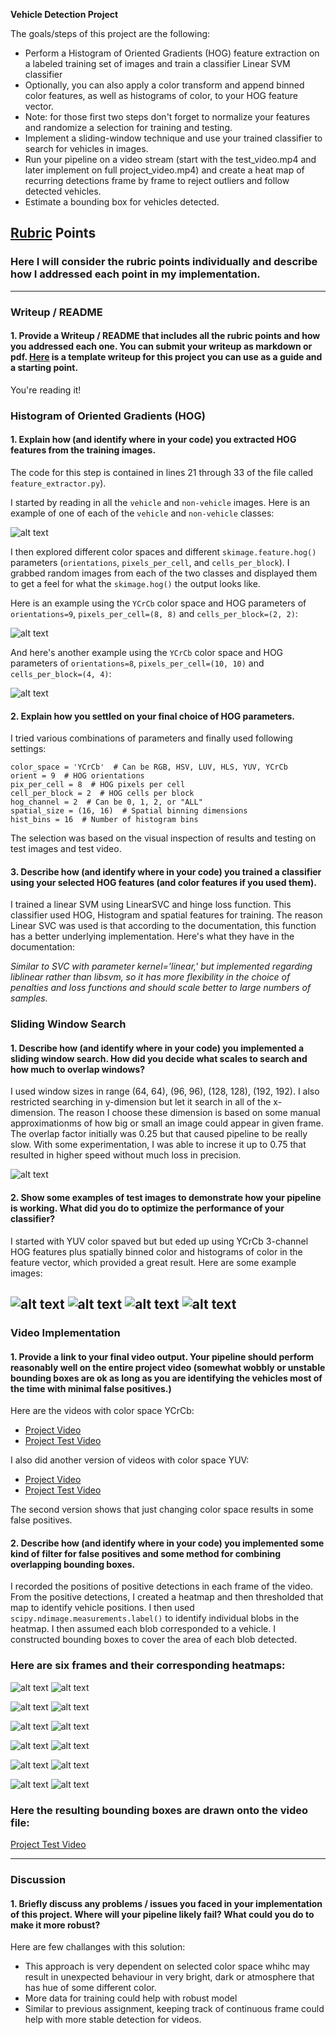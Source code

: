 **Vehicle Detection Project**

The goals/steps of this project are the following:

* Perform a Histogram of Oriented Gradients (HOG) feature extraction on a labeled training set of images and train a classifier Linear SVM classifier
* Optionally, you can also apply a color transform and append binned color features, as well as histograms of color, to your HOG feature vector. 
* Note: for those first two steps don't forget to normalize your features and randomize a selection for training and testing.
* Implement a sliding-window technique and use your trained classifier to search for vehicles in images.
* Run your pipeline on a video stream (start with the test_video.mp4 and later implement on full project_video.mp4) and create a heat map of recurring detections frame by frame to reject outliers and follow detected vehicles.
* Estimate a bounding box for vehicles detected.

[//]: # (Image References)
[image1]: ./output_images/sample_image.png
[image2]: ./output_images/hog_image1.png
[image3]: ./output_images/hog_image2.png
[image4]: ./output_images/windows_test5.jpg
[image17]: ./output_images/hot_windowstest5.jpg
[image18]: ./output_images/heatmap_test5.jpg
[image19]: ./output_images/final_test5.jpg

[image5]: ./video_output_images/heatmap_20170525-221334video.png
[image6]: ./video_output_images/heatmap_20170525-221337video.png
[image7]: ./video_output_images/heatmap_20170525-221340video.png
[image8]: ./video_output_images/heatmap_20170525-221343video.png
[image9]: ./video_output_images/heatmap_20170525-221346video.png
[image10]: ./video_output_images/heatmap_20170525-221350video.png

[image11]: ./video_output_images/windows_20170525-221333video.png
[image12]: ./video_output_images/windows_20170525-221336video.png
[image13]: ./video_output_images/windows_20170525-221339video.png
[image14]: ./video_output_images/windows_20170525-221342video.png
[image15]: ./video_output_images/windows_20170525-221345video.png
[image16]: ./video_output_images/windows_20170525-221349video.png

## [Rubric](https://review.udacity.com/#!/rubrics/513/view) Points
### Here I will consider the rubric points individually and describe how I addressed each point in my implementation.  

---
### Writeup / README

#### 1. Provide a Writeup / README that includes all the rubric points and how you addressed each one.  You can submit your writeup as markdown or pdf.  [Here](https://github.com/udacity/CarND-Vehicle-Detection/blob/master/writeup_template.md) is a template writeup for this project you can use as a guide and a starting point.  

You're reading it!

### Histogram of Oriented Gradients (HOG)

#### 1. Explain how (and identify where in your code) you extracted HOG features from the training images.

The code for this step is contained in lines 21 through 33 of the file called `feature_extractor.py`).  

I started by reading in all the `vehicle` and `non-vehicle` images.  Here is an example of one of each of the `vehicle` and `non-vehicle` classes:

![alt text][image1]

I then explored different color spaces and different `skimage.feature.hog()` parameters (`orientations`, `pixels_per_cell`, and `cells_per_block`).  I grabbed random images from each of the two classes and displayed them to get a feel for what the `skimage.hog()` the output looks like.

Here is an example using the `YCrCb` color space and HOG parameters of `orientations=9`, `pixels_per_cell=(8, 8)` and `cells_per_block=(2, 2)`:

![alt text][image2]

And here's another example using the `YCrCb` color space and HOG parameters of `orientations=8`, `pixels_per_cell=(10, 10)` and `cells_per_block=(4, 4)`:

![alt text][image3]

#### 2. Explain how you settled on your final choice of HOG parameters.

I tried various combinations of parameters and finally used following settings:

~~~
color_space = 'YCrCb'  # Can be RGB, HSV, LUV, HLS, YUV, YCrCb
orient = 9  # HOG orientations
pix_per_cell = 8  # HOG pixels per cell
cell_per_block = 2  # HOG cells per block
hog_channel = 2  # Can be 0, 1, 2, or "ALL"
spatial_size = (16, 16)  # Spatial binning dimensions
hist_bins = 16  # Number of histogram bins
~~~

The selection was based on the visual inspection of results and testing on test images and test video. 

#### 3. Describe how (and identify where in your code) you trained a classifier using your selected HOG features (and color features if you used them).

I trained a linear SVM using LinearSVC and hinge loss function. This classifier used HOG, Histogram and spatial features for training. The reason Linear SVC was used is that according to the documentation, this function has a better underlying implementation. Here's what they have in the documentation:

*Similar to SVC with parameter kernel=’linear,' but implemented regarding liblinear rather than libsvm, so it has more flexibility in the choice of penalties and loss functions and should scale better to large numbers of samples.*

### Sliding Window Search

#### 1. Describe how (and identify where in your code) you implemented a sliding window search.  How did you decide what scales to search and how much to overlap windows?

I used window sizes in range (64, 64), (96, 96), (128, 128), (192, 192). I also restricted searching in y-dimension but let it search in all of the x-dimension. The reason I choose these dimension is based on some manual approximationms of how big or small an image could appear in given frame. The overlap factor initially was 0.25 but that caused pipeline to be really slow. With some experimentation, I was able to increse it up to 0.75  that resulted in higher speed without much loss in precision.

![alt text][image3]

#### 2. Show some examples of test images to demonstrate how your pipeline is working.  What did you do to optimize the performance of your classifier?

I started with YUV color spaved but but eded up using YCrCb 3-channel HOG features plus spatially binned color and histograms of color in the feature vector, which provided a great result.  Here are some example images:

![alt text][image4]
![alt text][image17]
![alt text][image18]
![alt text][image19]
---

### Video Implementation

#### 1. Provide a link to your final video output.  Your pipeline should perform reasonably well on the entire project video (somewhat wobbly or unstable bounding boxes are ok as long as you are identifying the vehicles most of the time with minimal false positives.)

Here are the videos with color space YCrCb:

* [Project Video](./out_project_video.mp4)
* [Project Test Video](./out_test_video.mp4)

I also did another version of videos with color space YUV:

* [Project Video](./out_project_video1.mp4)
* [Project Test Video](./out_test_video1.mp4)

The second version shows that just changing color space results in some false positives. 

#### 2. Describe how (and identify where in your code) you implemented some kind of filter for false positives and some method for combining overlapping bounding boxes.

I recorded the positions of positive detections in each frame of the video.  From the positive detections, I created a heatmap and then thresholded that map to identify vehicle positions.  I then used `scipy.ndimage.measurements.label()` to identify individual blobs in the heatmap.  I then assumed each blob corresponded to a vehicle.  I constructed bounding boxes to cover the area of each blob detected.  

### Here are six frames and their corresponding heatmaps:

![alt text][image11]
![alt text][image5]

![alt text][image12]
![alt text][image6]

![alt text][image13]
![alt text][image7]

![alt text][image14]
![alt text][image8]

![alt text][image15]
![alt text][image9]

![alt text][image16]
![alt text][image10]

### Here the resulting bounding boxes are drawn onto the video file:

[Project Test Video](./out_test_video.mp4)


---

### Discussion

#### 1. Briefly discuss any problems / issues you faced in your implementation of this project.  Where will your pipeline likely fail?  What could you do to make it more robust?

Here are few challanges with this solution:

* This approach is very dependent on selected color space whihc may result in unexpected behaviour in very bright, dark or atmosphere that has hue of some different color.
* More data for training could help with robust model
* Similar to previous assignment, keeping track of continuous frame could help with more stable detection for videos.


